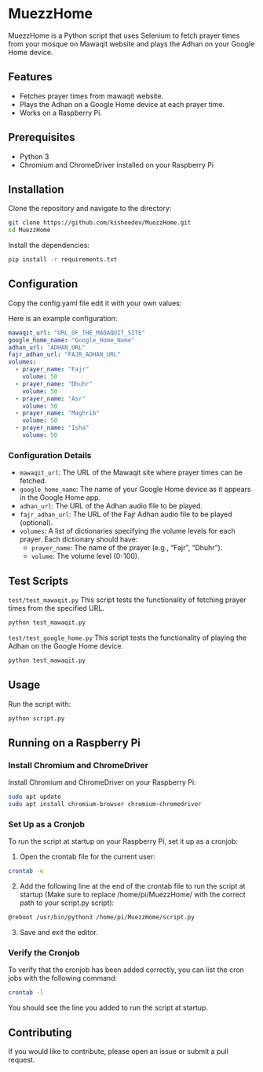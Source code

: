 # MuezzHome

MuezzHome is a Python script that uses Selenium to fetch prayer times from your mosque on Mawaqit website and plays the Adhan on your Google Home device.

## Features

- Fetches prayer times from mawaqit website.
- Plays the Adhan on a Google Home device at each prayer time.
- Works on a Raspberry Pi.

## Prerequisites

- Python 3
- Chromium and ChromeDriver installed on your Raspberry Pi

## Installation

Clone the repository and navigate to the directory:

```bash
git clone https://github.com/kisheedev/MuezzHome.git
cd MuezzHome
```
Install the dependencies:

```bash
pip install -r requirements.txt
```

## Configuration

Copy the config.yaml file edit it with your own values:

Here is an example configuration:

```yaml
mawaqit_url: "URL_OF_THE_MAQAQUIT_SITE"
google_home_name: "Google_Home_Name"
adhan_url: "ADHAN_URL"
fajr_adhan_url: "FAJR_ADHAN_URL"
volumes:
  - prayer_name: "Fajr"
    volume: 50
  - prayer_name: "Dhuhr"
    volume: 50
  - prayer_name: "Asr"
    volume: 50
  - prayer_name: "Maghrib"
    volume: 50
  - prayer_name: "Isha"
    volume: 50
```
### Configuration Details

* `mawaqit_url`: The URL of the Mawaqit site where prayer times can be fetched.
* `google_home_name`: The name of your Google Home device as it appears in the Google Home app.
* `adhan_url`: The URL of the Adhan audio file to be played.
* `fajr_adhan_url`: The URL of the Fajr Adhan audio file to be played (optional).
* `volumes`: A list of dictionaries specifying the volume levels for each prayer. Each dictionary should have:
   * `prayer_name`: The name of the prayer (e.g., “Fajr”, “Dhuhr”).
   * `volume`: The volume level (0-100).

## Test Scripts
`test/test_mawaqit.py`
This script tests the functionality of fetching prayer times from the specified URL.
```bash 
python test_mawaqit.py
```

`test/test_google_home.py`
This script tests the functionality of playing the Adhan on the Google Home device.
```bash 
python test_mawaqit.py
```

## Usage

Run the script with:
```bash
python script.py
```
## Running on a Raspberry Pi

### Install Chromium and ChromeDriver

Install Chromium and ChromeDriver on your Raspberry Pi:
```bash
sudo apt update
sudo apt install chromium-browser chromium-chromedriver
```
### Set Up as a Cronjob

To run the script at startup on your Raspberry Pi, set it up as a cronjob:

1. Open the crontab file for the current user:
```bash
crontab -e
```
2. Add the following line at the end of the crontab file to run the script at startup (Make sure to replace /home/pi/MuezzHome/ with the correct path to your script.py script):
```bash
@reboot /usr/bin/python3 /home/pi/MuezzHome/script.py 
```
3. Save and exit the editor.

### Verify the Cronjob

To verify that the cronjob has been added correctly, you can list the cron jobs with the following command:
```bash
crontab -l
```
You should see the line you added to run the script at startup.

## Contributing

If you would like to contribute, please open an issue or submit a pull request.
